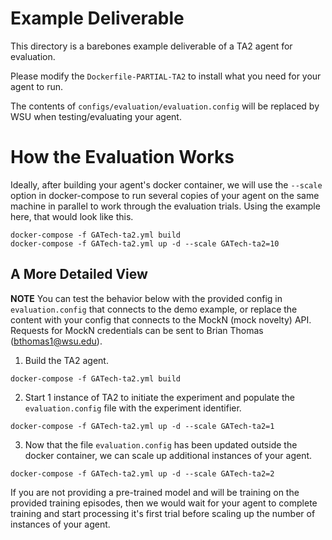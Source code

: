 # Example Deliverable

This directory is a barebones example deliverable of a TA2 agent for evaluation.

Please modify the `Dockerfile-PARTIAL-TA2` to install what you need for your agent to run.

The contents of `configs/evaluation/evaluation.config` will be replaced by WSU when
testing/evaluating your agent.

# How the Evaluation Works

Ideally, after building your agent's docker container, we will use the `--scale` option in 
docker-compose to run several copies of your agent on the same machine in parallel to work
through the evaluation trials.
Using the example here, that would look like this.
```
docker-compose -f GATech-ta2.yml build
docker-compose -f GATech-ta2.yml up -d --scale GATech-ta2=10
```

## A More Detailed View
**NOTE** You can test the behavior below with the provided config in `evaluation.config` that
connects to the demo example, or replace the content with your config that connects to the
MockN (mock novelty) API.  Requests for MockN credentials can be sent to Brian Thomas
(bthomas1@wsu.edu).

1) Build the TA2 agent.
```
docker-compose -f GATech-ta2.yml build
```
2) Start 1 instance of TA2 to initiate the experiment and populate the `evaluation.config` file
with the experiment identifier.
```
docker-compose -f GATech-ta2.yml up -d --scale GATech-ta2=1
```
3) Now that the file `evaluation.config` has been updated outside the docker container, we can
scale up additional instances of your agent.
```
docker-compose -f GATech-ta2.yml up -d --scale GATech-ta2=2
```

If you are not providing a pre-trained model and will be training on the provided training
episodes, then we would wait for your agent to complete training and start processing it's first
trial before scaling up the number of instances of your agent.

